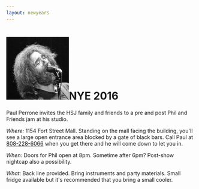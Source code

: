 ```yaml
---
layout: newyears
---
```


<h1><img class="ui avatar image" src="/images/jerryavatar.jpg">NYE 2016</h1>

Paul Perrone invites the HSJ family and friends to a pre and post Phil and Friends jam at his studio.
 
*Where:* 1154 Fort Street Mall. Standing on the mall facing the building, you'll see a large open entrance area blocked by a gate of black bars. Call Paul at <a href="tel:808-228-6066">808-228-6066</a> when you get there and he will come down to let you in.  

*When:* Doors for Phil open at 8pm. Sometime after 6pm? Post-show nightcap also a possibility.

*What:* Back line provided. Bring instruments and party materials. Small fridge available but it's recommended that you bring a small cooler. 




